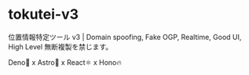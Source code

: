 # tokutei-v3
位置情報特定ツール v3 | Domain spoofing, Fake OGP, Realtime, Good UI, High Level
無断複製を禁じます。

Deno🦕 x Astro🚀 x React⚛️ x Hono🔥
